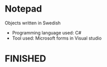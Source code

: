 # Notepad
Objects written in Swedish
- Programming language used: C#
- Tool used: Microsoft forms in Visual studio

# FINISHED
